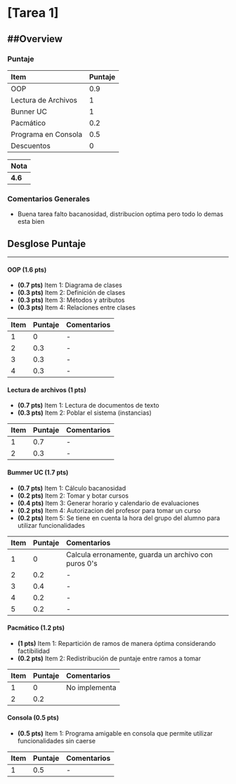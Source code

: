 ﻿# [Tarea 1]

##Overview
----------


### Puntaje
| Item | Puntaje |
|:--------|:--------|
| OOP | 0.9 |
| Lectura de Archivos | 1 |
| Bunner UC | 1 |
| Pacmático | 0.2|
| Programa en Consola | 0.5 |
| Descuentos | 0 |

| Nota |
|:-----|
| **4.6** |

### Comentarios Generales
* Buena tarea falto bacanosidad, distribucion optima pero todo lo demas esta bien

## Desglose Puntaje
----------

#### OOP  **(1.6 pts)**

* **(0.7 pts)** Item 1: Diagrama de clases
* **(0.3 pts)** Item 2: Definición de clases
* **(0.3 pts)** Item 3: Métodos y atributos
* **(0.3 pts)** Item 4: Relaciones entre clases

| Item | Puntaje | Comentarios |
|:--------|:--------|:--------|
| 1 | 0 | - |
| 2 | 0.3 | - |
| 3 | 0.3 | - |
| 4 | 0.3 | - |


#### Lectura de archivos **(1 pts)**

* **(0.7 pts)** Item 1: Lectura de documentos de texto
* **(0.3 pts)** Item 2: Poblar el sistema (instancias)

| Item | Puntaje | Comentarios |
|:--------|:--------|:--------|
| 1 | 0.7 | - |
| 2 | 0.3 | - |


#### Bummer UC **(1.7 pts)**

* **(0.7 pts)** Item 1: Cálculo bacanosidad
* **(0.2 pts)** Item 2: Tomar y botar cursos
* **(0.4 pts)** Item 3: Generar horario y calendario de evaluaciones
* **(0.2 pts)** Item 4: Autorizacion del profesor para tomar un curso
* **(0.2 pts)** Item 5: Se tiene en cuenta la hora del grupo del alumno para utilizar funcionalidades

| Item | Puntaje | Comentarios |
|:--------|:--------|:--------|
| 1 | 0 | Calcula erronamente, guarda un archivo con puros 0's |
| 2 | 0.2 | - |
| 3 | 0.4 | - |
| 4 | 0.2 | - |
| 5 | 0.2 | - |


#### Pacmático **(1.2 pts)**

* **(1 pts)** Item 1: Repartición de ramos de manera óptima considerando factibilidad
* **(0.2 pts)** Item 2: Redistribución de puntaje entre ramos a tomar

| Item | Puntaje | Comentarios |
|:--------|:--------|:--------|
| 1 | 0 | No implementa  |
| 2 | 0.2 |  |


#### Consola **(0.5 pts)**

* **(0.5 pts)** Item 1: Programa amigable en consola que permite utilizar funcionalidades sin caerse

| Item | Puntaje | Comentarios |
|:--------|:--------|:--------|
| 1 | 0.5 | - |
